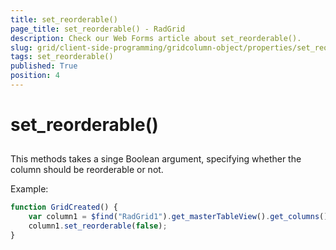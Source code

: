 ```yaml
---
title: set_reorderable()
page_title: set_reorderable() - RadGrid
description: Check our Web Forms article about set_reorderable().
slug: grid/client-side-programming/gridcolumn-object/properties/set_reorderable()
tags: set_reorderable()
published: True
position: 4
---
```


# set_reorderable()



## 

This methods takes a singe Boolean argument, specifying whether the column should be reorderable or not.

Example:

````JavaScript
function GridCreated() {
    var column1 = $find("RadGrid1").get_masterTableView().get_columns()[0];
    column1.set_reorderable(false);
}
````


